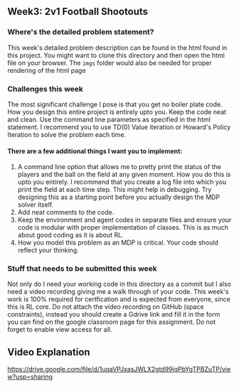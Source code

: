 ## Week3: 2v1 Football Shootouts


### Where's the detailed problem statement?
This week's detailed problem description can be found in the html found in this project. You might want to clone this directory and then open the html file on your browser. The `imgs` folder would also be needed for proper rendering of the html page

### Challenges this week
The most significant challenge I pose is that you get no boiler plate code. How you design this entire project is entirely upto you. Keep the code neat and clean. Use the command line parameters as specified in the html statement. I recommend you to use TD(0) Value iteration or Howard's Policy Iteration to solve the problem each time.

#### There are a few additional things I want you to implement:
1. A command line option that allows me to pretty print the status of the players and the ball on the field at any given moment. How you do this is upto you entirely. I recommend that you create a log file into which you print the field at each time step. This might help in debugging. Try designing this as a starting point before you actually design the MDP solver itself.
2. Add neat comments to the code.
3. Keep the environment and agent codes in separate files and ensure your code is modular with proper implementation of classes. This is as much about good coding as it is about RL.
4. How you model this problem as an MDP is critical. Your code should reflect your thinking.

### Stuff that needs to be submitted this week
Not only do I need your working code in this directory as a commit but I also need a video recording giving me a walk through of your code. This week's work is 100% required for certfication and is expected from everyone, since this is RL core. Do not attach the video recording on GitHub (space constraints), instead you should create a Gdrive link and fill it in the form you can find on the google classroom page for this assignment. Do not forget to enable view access for all.


## Video Explanation
https://drive.google.com/file/d/1uqaVPJxasJWLX2gtd99jqPbYgTPBZuTP/view?usp=sharing  
